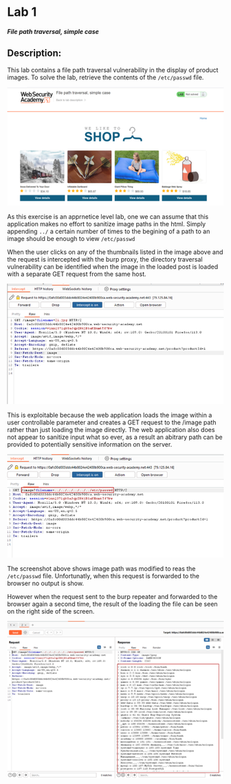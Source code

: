 # Lab 1
##### File path traversal, simple case

## Description:
This lab contains a file path traversal vulnerability in the display of product images.
To solve the lab, retrieve the contents of the `/etc/passwd` file.

![1](assets/1.png)

As this exercise is an apprnetice level lab, one we can assume that this application makes no effort to sanitize image paths in the html.
Simply appending `../` a certain number of times to the begining of a path to an image should be enough to view `/etc/passwd` 

When the user clicks on any of the thumbnails listed in the image above and the request is intercepted with the burp proxy, the directory traversal vulnerability can be identified when the image in the loaded post is loaded with a separate GET request from the same host.

![2](assets/2.png)

This is exploitable because the web application loads the image within a user controllable parameter and creates a GET request to the /image path rather than just loading the image directly. The web application also does not appear to sanitize input what so ever, as a result an abitrary path can be provided to potentially sensitive information on the server.

![3](assets/3.png)

The screenshot above shows image path was modified to reas the `/etc/passwd` file. Unfortunatly, when this request is forwarded to the browser no output is show.

However when the request sent to the burp repeater and forwarded to the browser again a second time, the result of the loading the file can be seen on the right side of the screen.

![4](assets/4.png)
